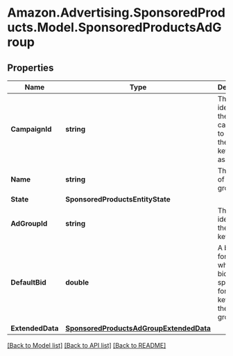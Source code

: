 # Amazon.Advertising.SponsoredProducts.Model.SponsoredProductsAdGroup

## Properties

Name | Type | Description | Notes
------------ | ------------- | ------------- | -------------
**CampaignId** | **string** | The identifier of the campaign to which the keyword is associated. | 
**Name** | **string** | The name of the ad group. | 
**State** | **SponsoredProductsEntityState** |  | 
**AdGroupId** | **string** | The identifier of the keyword. | 
**DefaultBid** | **double** | A bid value for use when no bid is specified for keywords in the ad group. | 
**ExtendedData** | [**SponsoredProductsAdGroupExtendedData**](SponsoredProductsAdGroupExtendedData.md) |  | [optional] 

[[Back to Model list]](../README.md#documentation-for-models) [[Back to API list]](../README.md#documentation-for-api-endpoints) [[Back to README]](../README.md)

